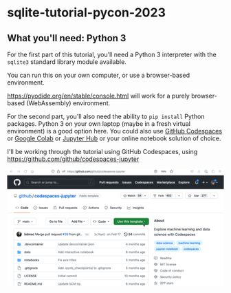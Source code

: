 # sqlite-tutorial-pycon-2023

## What you'll need: Python 3

For the first part of this tutorial, you'll need a Python 3 interpreter with the `sqlite3` standard library module available.

You can run this on your own computer, or use a browser-based environment.

https://pyodide.org/en/stable/console.html will work for a purely browser-based (WebAssembly) environment.

For the second part, you'll also need the ability to `pip install` Python packages. Python 3 on your own laptop (maybe in a fresh virtual environment) is a good option here. You could also use [GitHub Codespaces](https://github.com/github/codespaces-jupyter) or [Google Colab](https://colab.research.google.com/) or [Jupyter Hub](https://jupyter.org/try) or your online notebook solution of choice.

I'll be working through the tutorial using GitHub Codespaces, using https://github.com/github/codespaces-jupyter

![Animated demo of Codespaces Jupyter](codespaces-jupyter.gif)
